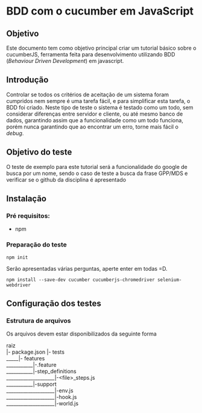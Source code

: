 # BDD com o cucumber em JavaScript

## Objetivo

Este documento tem como objetivo principal criar um tutorial básico sobre o cucumberJS, ferramenta feita para desenvolvimento utilizando BDD (_Behaviour Driven Development_) em javascript.

## Introdução

Controlar se todos os critérios de aceitação de um sistema foram cumpridos nem sempre é uma tarefa fácil, e para simplificar esta tarefa, o BDD foi criado.
Neste tipo de teste o sistema é testado como um todo, sem considerar diferenças entre servidor e cliente, ou até mesmo banco de dados, garantindo assim que a funcionalidade como um todo funciona, porém nunca garantindo que ao encontrar um erro, torne mais fácil o _debug_.

## Objetivo do teste

O teste de exemplo para este tutorial será a funcionalidade do google de busca por um nome, sendo o caso de teste a busca da frase GPP/MDS e verificar se o github da disciplina é apresentado

## Instalação

### Pré requisitos:
- npm

### Preparação do teste

`npm init`

Serão apresentadas várias perguntas, aperte enter em todas =D.

`npm install --save-dev cucumber cucumberjs-chromedriver selenium-webdriver`

## Configuração dos testes

### Estrutura de arquivos

Os arquivos devem estar disponibilizados da seguinte forma

raiz<br>
|- package.json
|- tests<br>
_____|- features <br>
___________|-<files>.feature<br>
___________|-step_definitions<br>
____________________|-\<file\>_steps.js<br>
___________|-support<br>
____________________|-env.js<br>
____________________|-hook.js<br>
____________________|-world.js<br>


